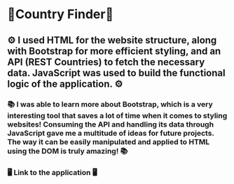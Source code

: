 # 🚀Country Finder🚀

## ⚙️ I used HTML for the website structure, along with Bootstrap for more efficient styling, and an API (REST Countries) to fetch the necessary data. JavaScript was used to build the functional logic of the application. ⚙️

### 📚 I was able to learn more about Bootstrap, which is a very interesting tool that saves a lot of time when it comes to styling websites! Consuming the API and handling its data through JavaScript gave me a multitude of ideas for future projects. The way it can be easily manipulated and applied to HTML using the DOM is truly amazing! 📚

### 🖥️ Link to the application 🖥️
